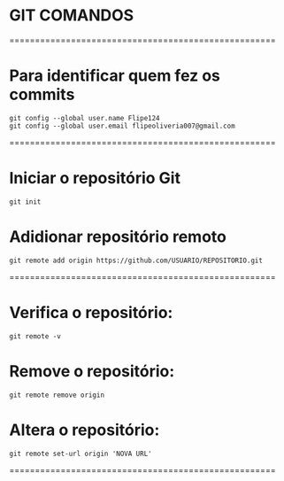 #                 GIT COMANDOS

====================================================

# Para identificar quem fez os commits
    git config --global user.name Flipe124
    git config --global user.email flipeoliveria007@gmail.com

====================================================

# Iniciar o repositório Git
    git init 
# Adidionar repositório remoto
    git remote add origin https://github.com/USUARIO/REPOSITORIO.git

====================================================

# Verifica o repositório:
    git remote -v
# Remove o repositório:    
    git remote remove origin
# Altera o repositório:
    git remote set-url origin 'NOVA URL'

====================================================    

